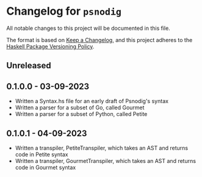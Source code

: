 # Changelog for `psnodig`

All notable changes to this project will be documented in this file.

The format is based on [Keep a Changelog](https://keepachangelog.com/en/1.0.0/),
and this project adheres to the
[Haskell Package Versioning Policy](https://pvp.haskell.org/).

## Unreleased

## 0.1.0.0 - 03-09-2023

- Written a Syntax.hs file for an early draft of Psnodig's syntax
- Written a parser for a subset of Go, called Gourmet
- Written a parser for a subset of Python, called Petite

## 0.1.0.1 - 04-09-2023

- Written a transpiler, PetiteTranspiler, which takes an AST and returns code in Petite syntax
- Written a transpiler, GourmetTranspiler, which takes an AST and returns code in Gourmet syntax
